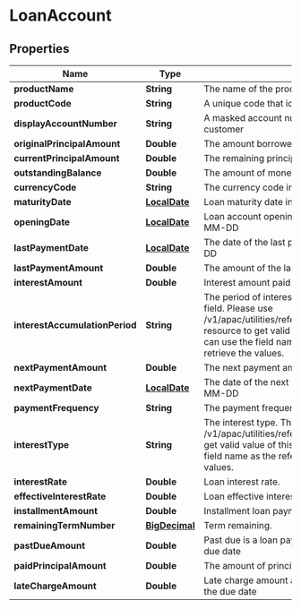 
# LoanAccount

## Properties
Name | Type | Description | Notes
------------ | ------------- | ------------- | -------------
**productName** | **String** | The name of the product |  [optional]
**productCode** | **String** | A unique code that identifies the product |  [optional]
**displayAccountNumber** | **String** | A masked account number that can be displayed to the customer | 
**originalPrincipalAmount** | **Double** | The amount borrowed |  [optional]
**currentPrincipalAmount** | **Double** | The remaining principal amount |  [optional]
**outstandingBalance** | **Double** | The amount of money owed. |  [optional]
**currencyCode** | **String** | The currency code in ISO 4217 format |  [optional]
**maturityDate** | [**LocalDate**](LocalDate.md) | Loan maturity date in ISO 8601 date format YYYY-MM-DD |  [optional]
**openingDate** | [**LocalDate**](LocalDate.md) | Loan account opening date in ISO 8601 date format YYYY-MM-DD |  [optional]
**lastPaymentDate** | [**LocalDate**](LocalDate.md) | The date of the last payment in ISO 8601 format YYYY-MM-DD |  [optional]
**lastPaymentAmount** | **Double** | The amount of the last payment made |  [optional]
**interestAmount** | **Double** | Interest amount paid for the mentioned period |  [optional]
**interestAccumulationPeriod** | **String** | The period of interest accumulation. This is a reference data field. Please use /v1/apac/utilities/referenceData/{interestAccumulationPeriod} resource to get valid value of this field with description. You can use the field name as the referenceCode parameter to retrieve the values. |  [optional]
**nextPaymentAmount** | **Double** | The next payment amount due |  [optional]
**nextPaymentDate** | [**LocalDate**](LocalDate.md) | The date of the next payment in ISO 8601 date format YYYY-MM-DD |  [optional]
**paymentFrequency** | **String** | The payment frequency |  [optional]
**interestType** | **String** | The interest type. This is a reference data field. Please use /v1/apac/utilities/referenceData/{interestType} resource to get valid value of this field with description. You can use the field name as the referenceCode parameter to retrieve the values. |  [optional]
**interestRate** | **Double** | Loan interest rate. |  [optional]
**effectiveInterestRate** | **Double** | Loan effective interest rate |  [optional]
**installmentAmount** | **Double** | Installment loan payment amount |  [optional]
**remainingTermNumber** | [**BigDecimal**](BigDecimal.md) | Term remaining. |  [optional]
**pastDueAmount** | **Double** | Past due is a loan payment that has not been made as of its due date |  [optional]
**paidPrincipalAmount** | **Double** | The amount of principal returned to the bank |  [optional]
**lateChargeAmount** | **Double** | Late charge amount applicable when amount is not paid by the due date |  [optional]



